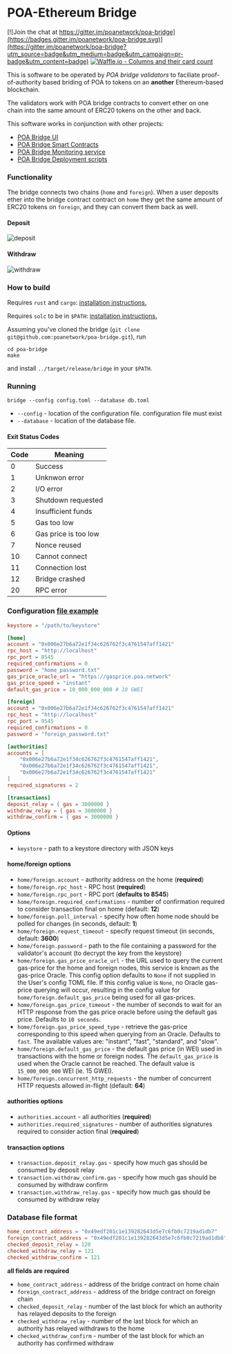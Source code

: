 # POA-Ethereum Bridge

[![Join the chat at https://gitter.im/poanetwork/poa-bridge](https://badges.gitter.im/poanetwork/poa-bridge.svg)](https://gitter.im/poanetwork/poa-bridge?utm_source=badge&utm_medium=badge&utm_campaign=pr-badge&utm_content=badge)
[![Waffle.io - Columns and their card count](https://badge.waffle.io/poanetwork/poa-bridge.svg?columns=all)](https://waffle.io/poanetwork/poa-bridge)

This is software to be operated by *POA bridge validators* to faciliate proof-of-authority
based briding of POA to tokens on an **another** Ethereum-based blockchain.

The validators work with POA bridge contracts to convert ether on one chain into the same
amount of ERC20 tokens on the other and back.

This software works in conjunction with other projects:

* [POA Bridge UI](https://github.com/poanetwork/bridge-ui)
* [POA Bridge Smart Contracts](https://github.com/poanetwork/poa-bridge-contracts)
* [POA Bridge Monitoring service](https://github.com/poanetwork/bridge-monitor)
* [POA Bridge Deployment scripts](https://github.com/poanetwork/deployment-bridge)

### Functionality

The bridge connects two chains (`home` and `foreign`). When a user deposits ether into the
bridge contract contract on `home` they get the same amount of ERC20 tokens on `foreign`,
and they can convert them back as well.

#### Deposit

![deposit](./res/deposit.png)

#### Withdraw

![withdraw](./res/withdraw.png)

### How to build 

Requires `rust` and `cargo`: [installation instructions.](https://www.rust-lang.org/en-US/install.html)

Requires `solc` to be in `$PATH`: [installation instructions.](https://solidity.readthedocs.io/en/develop/installing-solidity.html)

Assuming you've cloned the bridge (`git clone git@github.com:poanetwork/poa-bridge.git`), run

```
cd poa-bridge
make
```

and install `../target/release/bridge` in your `$PATH`.

### Running

```
bridge --config config.toml --database db.toml
```

- `--config` - location of the configuration file. configuration file must exist
- `--database` - location of the database file.

#### Exit Status Codes

| Code | Meaning              |
|------|----------------------|
|    0 | Success              |
|    1 | Unknwon error        |
|    2 | I/O error            |
|    3 | Shutdown requested   |
|    4 | Insufficient funds   |
|    5 | Gas too low          |
|    6 | Gas price is too low |
|    7 | Nonce reused         |
|   10 | Cannot connect       |
|   11 | Connection lost      |
|   12 | Bridge crashed       |
|   20 | RPC error            |

### Configuration [file example](./examples/config.toml)

```toml
keystore = "/path/to/keystore"

[home]
account = "0x006e27b6a72e1f34c626762f3c4761547aff1421"
rpc_host = "http://localhost"
rpc_port = 8545
required_confirmations = 0
password = "home_password.txt"
gas_price_oracle_url = "https://gasprice.poa.network"
gas_price_speed = "instant"
default_gas_price = 10_000_000_000 # 10 GWEI

[foreign]
account = "0x006e27b6a72e1f34c626762f3c4761547aff1421"
rpc_host = "http://localhost"
rpc_port = 9545
required_confirmations = 0
password = "foreign_password.txt"

[authorities]
accounts = [
    "0x006e27b6a72e1f34c626762f3c4761547aff1421",
    "0x006e27b6a72e1f34c626762f3c4761547aff1421",
    "0x006e27b6a72e1f34c626762f3c4761547aff1421"
]
required_signatures = 2

[transactions]
deposit_relay = { gas = 3000000 }
withdraw_relay = { gas = 3000000 }
withdraw_confirm = { gas = 3000000 }
```

#### Options

- `keystore` - path to a keystore directory with JSON keys  

#### home/foreign options

- `home/foreign.account` - authority address on the home (**required**)
- `home/foreign.rpc_host` - RPC host (**required**)
- `home/foreign.rpc_port` - RPC port (**defaults to 8545**)
- `home/foreign.required_confirmations` - number of confirmation required to consider transaction final on home (default: **12**)
- `home/foreign.poll_interval` - specify how often home node should be polled for changes (in seconds, default: **1**)
- `home/foreign.request_timeout` - specify request timeout (in seconds, default: **3600**)
- `home/foreign.password` - path to the file containing a password for the validator's account (to decrypt the key from the keystore)
- `home/foreign.gas_price_oracle_url` - the URL used to query the current gas-price for the home and foreign nodes, this service is known as the gas-price Oracle. This config option defaults to `None` if not supplied in the User's config TOML file. If this config value is `None`, no Oracle gas-price querying will occur, resulting in the config value for `home/foreign.default_gas_price` being used for all gas-prices.
- `home/foreign.gas_price_timeout` - the number of seconds to wait for an HTTP response from the gas price oracle before using the default gas price. Defaults to `10 seconds`.
- `home/foreign.gas_price_speed_type` - retrieve the gas-price corresponding to this speed when querying from an Oracle. Defaults to `fast`. The available values are: "instant", "fast", "standard", and "slow".
- `home/foreign.default_gas_price` - the default gas price (in WEI) used in transactions with the home or foreign nodes. The `default_gas_price` is used when the Oracle cannot be reached. The default value is `15_000_000_000` WEI (ie. 15 GWEI).
- `home/foreign.concurrent_http_requests` - the number of concurrent HTTP requests allowed in-flight (default: **64**)

#### authorities options

- `authorities.account` - all authorities (**required**)
- `authorities.required_signatures` - number of authorities signatures required to consider action final (**required**)

#### transaction options

- `transaction.deposit_relay.gas` - specify how much gas should be consumed by deposit relay
- `transaction.withdraw_confirm.gas` - specify how much gas should be consumed by withdraw confirm
- `transaction.withdraw_relay.gas` - specify how much gas should be consumed by withdraw relay

### Database file format

```toml
home_contract_address = "0x49edf201c1e139282643d5e7c6fb0c7219ad1db7"
foreign_contract_address = "0x49edf201c1e139282643d5e7c6fb0c7219ad1db8"
checked_deposit_relay = 120
checked_withdraw_relay = 121
checked_withdraw_confirm = 121
```

**all fields are required**

- `home_contract_address` - address of the bridge contract on home chain
- `foreign_contract_address` - address of the bridge contract on foreign chain
- `checked_deposit_relay` - number of the last block for which an authority has relayed deposits to the foreign
- `checked_withdraw_relay` - number of the last block for which an authority has relayed withdraws to the home
- `checked_withdraw_confirm` - number of the last block for which an authority has confirmed withdraw

